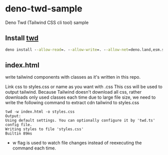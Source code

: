 # deno-twd-sample
Deno Twd (Tailwind CSS cli tool) sample

## Install <a href="https://github.com/kt3k/twd">twd</a>
```cmd
deno install --allow-read=. --allow-write=. --allow-net=deno.land,esm.sh,cdn.esm.sh -fq https://deno.land/x/twd@v0.4.8/cli.ts
```

## index.html
write tailwind components with classes as it's written in this repo.

Link css to styles.css or name as you want with .css
This css will be used to output tailwind.
Because Tailwind doesn't download all css, rather downloads only used classes each time due to large file size, we need to write the following command to extract cdn tailwind to styles.css
```
twd -w index.html -o styles.css
Output: 
Using default settings. You can optionally configure it by 'twd.ts' config file.
Writing styles to file 'styles.css'
Builtin 89ms
```

- w flag is used to watch file changes instead of reexecuting the command each time.